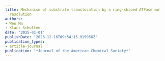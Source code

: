 ```yaml
---
title: Mechanism of substrate translocation by a ring-shaped ATPase motor at millisecond
  resolution
authors:
- Wen Ma
- Klaus Schulten
date: '2015-01-01'
publishDate: '2023-12-16T09:54:15.919966Z'
publication_types:
- article-journal
publication: '*Journal of the American Chemical Society*'
---
```

